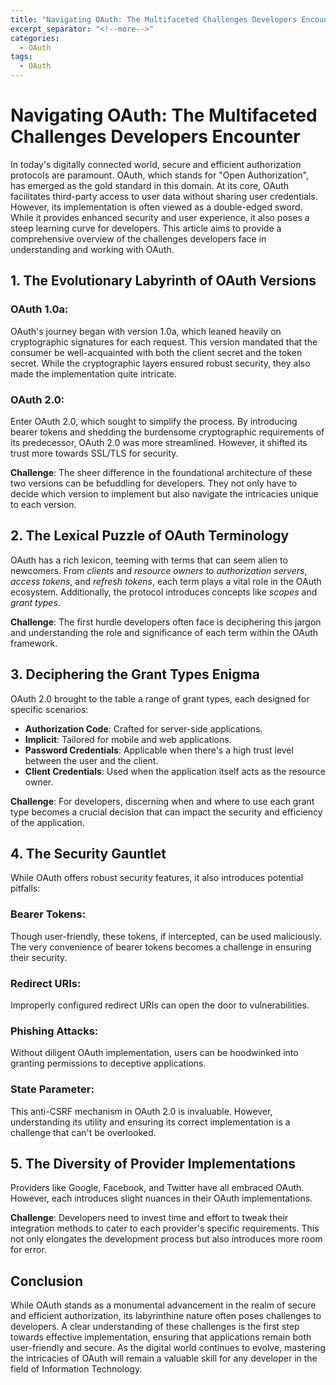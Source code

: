 ```yaml
---
title: "Navigating OAuth: The Multifaceted Challenges Developers Encounter"
excerpt_separator: "<!--more-->"
categories:
  - OAuth
tags:
  - OAuth
---
```


# Navigating OAuth: The Multifaceted Challenges Developers Encounter

In today's digitally connected world, secure and efficient authorization protocols are paramount. OAuth, which stands for "Open Authorization", has emerged as the gold standard in this domain. At its core, OAuth facilitates third-party access to user data without sharing user credentials. However, its implementation is often viewed as a double-edged sword. While it provides enhanced security and user experience, it also poses a steep learning curve for developers. This article aims to provide a comprehensive overview of the challenges developers face in understanding and working with OAuth.

## 1. **The Evolutionary Labyrinth of OAuth Versions**

### OAuth 1.0a:
OAuth's journey began with version 1.0a, which leaned heavily on cryptographic signatures for each request. This version mandated that the consumer be well-acquainted with both the client secret and the token secret. While the cryptographic layers ensured robust security, they also made the implementation quite intricate.

### OAuth 2.0:
Enter OAuth 2.0, which sought to simplify the process. By introducing bearer tokens and shedding the burdensome cryptographic requirements of its predecessor, OAuth 2.0 was more streamlined. However, it shifted its trust more towards SSL/TLS for security.

**Challenge**: The sheer difference in the foundational architecture of these two versions can be befuddling for developers. They not only have to decide which version to implement but also navigate the intricacies unique to each version.

## 2. **The Lexical Puzzle of OAuth Terminology**

OAuth has a rich lexicon, teeming with terms that can seem alien to newcomers. From *clients* and *resource owners* to *authorization servers*, *access tokens*, and *refresh tokens*, each term plays a vital role in the OAuth ecosystem. Additionally, the protocol introduces concepts like *scopes* and *grant types*.

**Challenge**: The first hurdle developers often face is deciphering this jargon and understanding the role and significance of each term within the OAuth framework.

## 3. **Deciphering the Grant Types Enigma**

OAuth 2.0 brought to the table a range of grant types, each designed for specific scenarios:

- **Authorization Code**: Crafted for server-side applications.
- **Implicit**: Tailored for mobile and web applications.
- **Password Credentials**: Applicable when there's a high trust level between the user and the client.
- **Client Credentials**: Used when the application itself acts as the resource owner.

**Challenge**: For developers, discerning when and where to use each grant type becomes a crucial decision that can impact the security and efficiency of the application.

## 4. **The Security Gauntlet**

While OAuth offers robust security features, it also introduces potential pitfalls:

### Bearer Tokens:
Though user-friendly, these tokens, if intercepted, can be used maliciously. The very convenience of bearer tokens becomes a challenge in ensuring their security.

### Redirect URIs:
Improperly configured redirect URIs can open the door to vulnerabilities. 

### Phishing Attacks:
Without diligent OAuth implementation, users can be hoodwinked into granting permissions to deceptive applications.

### State Parameter:
This anti-CSRF mechanism in OAuth 2.0 is invaluable. However, understanding its utility and ensuring its correct implementation is a challenge that can't be overlooked.

## 5. **The Diversity of Provider Implementations**

Providers like Google, Facebook, and Twitter have all embraced OAuth. However, each introduces slight nuances in their OAuth implementations.

**Challenge**: Developers need to invest time and effort to tweak their integration methods to cater to each provider's specific requirements. This not only elongates the development process but also introduces more room for error.

## Conclusion

While OAuth stands as a monumental advancement in the realm of secure and efficient authorization, its labyrinthine nature often poses challenges to developers. A clear understanding of these challenges is the first step towards effective implementation, ensuring that applications remain both user-friendly and secure. As the digital world continues to evolve, mastering the intricacies of OAuth will remain a valuable skill for any developer in the field of Information Technology.
